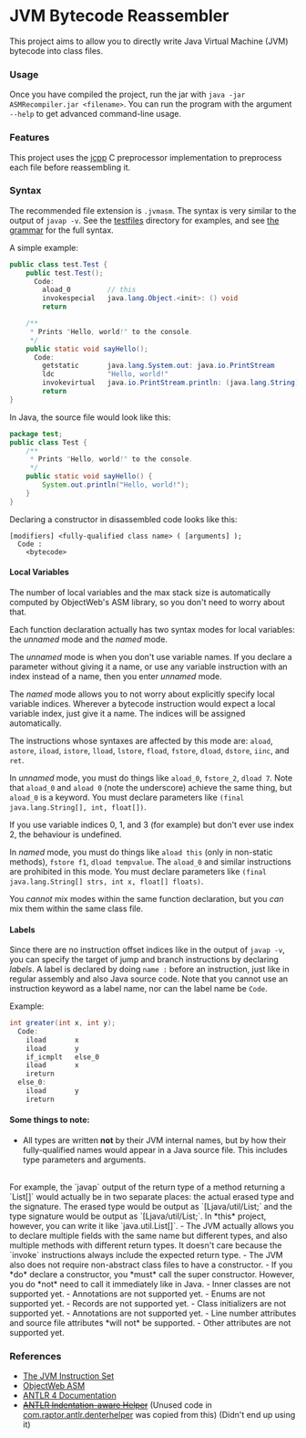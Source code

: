 # JVM Bytecode Reassembler
This project aims to allow you to directly write Java Virtual Machine (JVM) bytecode into class files.

### Usage
Once you have compiled the project, run the jar with `java -jar ASMRecompiler.jar <filename>`. You can run the program with the argument `--help` to get advanced command-line usage.

### Features
This project uses the [jcpp](https://github.com/shevek/jcpp) C preprocessor implementation to preprocess each file before reassembling it.

### Syntax
The recommended file extension is `.jvmasm`. The syntax is very similar to the output of `javap -v`. See the [testfiles](./testfiles) directory for examples, and see [the grammar](./src/main/java/com/raptor/asmrecomp/ASMParser.g4) for the full syntax.

A simple example:
```java
public class test.Test {
    public test.Test();
      Code:
        aload_0         // this
        invokespecial   java.lang.Object.<init>: () void
        return

    /**
     * Prints "Hello, world!" to the console.
     */
    public static void sayHello();
      Code:
        getstatic       java.lang.System.out: java.io.PrintStream
        ldc             "Hello, world!"
        invokevirtual   java.io.PrintStream.println: (java.lang.String) void
        return
}
```

In Java, the source file would look like this:
```java
package test;
public class Test {
    /**
     * Prints "Hello, world!" to the console.
     */
    public static void sayHello() {
        System.out.println("Hello, world!");
    }
}
```

Declaring a constructor in disassembled code looks like this:
    
    [modifiers] <fully-qualified class name> ( [arguments] );
      Code :
        <bytecode>

#### Local Variables
The number of local variables and the max stack size is automatically computed by ObjectWeb's ASM library, so you don't need to worry about that.

Each function declaration actually has two syntax modes for local variables: the *unnamed* mode and the *named* mode.

The *unnamed* mode is when you don't use variable names. If you declare a parameter without giving it a name, or use any variable instruction with an index instead of a name, then you enter *unnamed* mode.

The *named* mode allows you to not worry about explicitly specify local variable indices. Wherever a bytecode instruction would expect a local variable index, just give it a name. The indices will be assigned automatically.

The instructions whose syntaxes are affected by this mode are: `aload`, `astore`, `iload`, `istore`, `lload`, `lstore`, `fload`, `fstore`, `dload`, `dstore`, `iinc`, and `ret`.

In *unnamed* mode, you must do things like `aload_0`, `fstore_2`, `dload 7`. Note that `aload_0` and `aload 0` (note the underscore) achieve the same thing, but `aload_0` is a keyword.
You must declare parameters like `(final java.lang.String[], int, float[])`.

If you use variable indices 0, 1, and 3 (for example) but don't ever use index 2, the behaviour is undefined.

In *named* mode, you must do things like `aload this` (only in non-static methods), `fstore f1`, `dload tempvalue`. The `aload_0` and similar instructions are prohibited in this mode.
You must declare parameters like `(final java.lang.String[] strs, int x, float[] floats)`.

You *cannot* mix modes within the same function declaration, but you *can* mix them within the same class file.

#### Labels
Since there are no instruction offset indices like in the output of `javap -v`, you can specify the target of jump and branch instructions by declaring *labels*. A label is declared by doing `name :` before an instruction, just like in regular assembly and also Java source code. Note that you cannot use an instruction keyword as a label name, nor can the label name be `Code`.

Example:
```java
int greater(int x, int y);
  Code:
    iload       x
    iload       y
    if_icmplt   else_0
    iload       x
    ireturn
  else_0:
    iload       y
    ireturn
```

#### Some things to note:
- All types are written **not** by their JVM internal names, but by how their fully-qualified names would appear in a Java source file. This includes type parameters and arguments.
<br>
For example, the `javap` output of the return type of a method returning a `List<String>[]` would actually be in two separate places: the actual erased type and the signature. The erased type would be output as `[Ljava/util/List;` and the type signature would be output as `[Ljava/util/List<Ljava/lang/String;>;`. In *this* project, however, you can write it like `java.util.List<java.lang.String>[]`.
- The JVM actually allows you to declare multiple fields with the same name but different types, and also multiple methods with different return types. It doesn't care because the `invoke` instructions always include the expected return type.
- The JVM also does not require non-abstract class files to have a constructor.
- If you *do* declare a constructor, you *must* call the super constructor. However, you do *not* need to call it immediately like in Java.
- Inner classes are not supported yet.
- Annotations are not supported yet.
- Enums are not supported yet.
- Records are not supported yet.
- Class initializers are not supported yet.
- Annotations are not supported yet.
- Line number attributes and source file attributes *will not* be supported.
- Other attributes are not supported yet.

### References
- [The JVM Instruction Set](https://docs.oracle.com/javase/specs/jvms/se14/html/jvms-6.html)
- [ObjectWeb ASM](https://asm.ow2.io/)
- [ANTLR 4 Documentation](https://github.com/antlr/antlr4/blob/master/doc/index.md)
- ~~[ANTLR Indentation-aware Helper](https://github.com/yshavit/antlr-denter)~~ (Unused code in [com.raptor.antlr.denterhelper](./src/main/java/com/raptor/antlr/denterhelper) was copied from this) (Didn't end up using it)